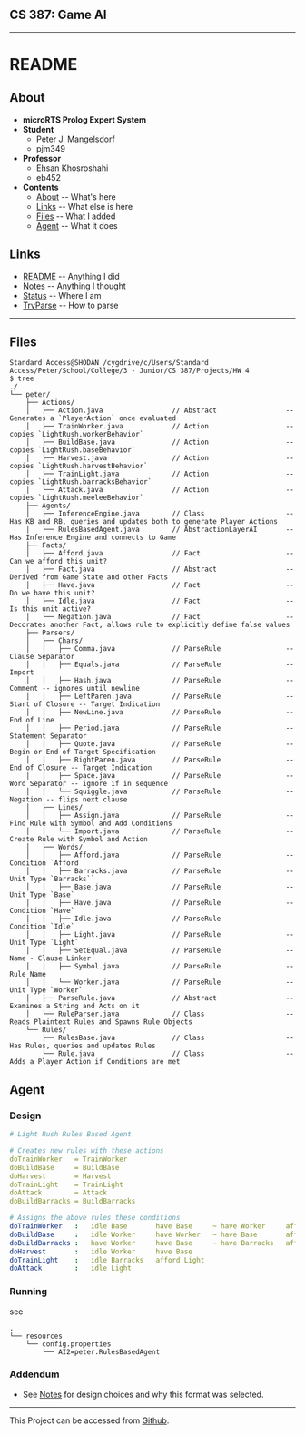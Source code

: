

## CS 387: Game AI


---------


# README


## About
 - **microRTS Prolog Expert System**
 - **Student**
     - Peter J. Mangelsdorf
     - pjm349
 - **Professor**
     - Ehsan Khosroshahi
     - eb452
 - **Contents**
     - [About](#about)      -- What's here
     - [Links](#links)      -- What else is here
     - [Files](#files)      -- What I added
     - [Agent](#agent)      -- What it does


## Links
 - [README](README.md)      -- Anything I did
 - [Notes](NOTES.md)        -- Anything I thought
 - [Status](STATUS.md)      -- Where I am
 - [TryParse](TryPArse.md)  -- How to parse


---------


## Files
```
Standard Access@SHODAN /cygdrive/c/Users/Standard Access/Peter/School/College/3 - Junior/CS 387/Projects/HW 4
$ tree
./
└── peter/
    ├── Actions/
    │   ├── Action.java                 // Abstract                 -- Generates a `PlayerAction` once evaluated
    │   ├── TrainWorker.java            // Action                   -- copies `LightRush.workerBehavior`
    │   ├── BuildBase.java              // Action                   -- copies `LightRush.baseBehavior`
    │   ├── Harvest.java                // Action                   -- copies `LightRush.harvestBehavior`
    │   ├── TrainLight.java             // Action                   -- copies `LightRush.barracksBehavior`
    │   └── Attack.java                 // Action                   -- copies `LightRush.meeleeBehavior`
    ├── Agents/
    │   ├── InferenceEngine.java        // Class                    -- Has KB and RB, queries and updates both to generate Player Actions
    │   └── RulesBasedAgent.java        // AbstractionLayerAI       -- Has Inference Engine and connects to Game
    ├── Facts/
    │   ├── Afford.java                 // Fact                     -- Can we afford this unit?
    │   ├── Fact.java                   // Abstract                 -- Derived from Game State and other Facts
    │   ├── Have.java                   // Fact                     -- Do we have this unit?
    │   ├── Idle.java                   // Fact                     -- Is this unit active?
    │   └── Negation.java               // Fact                     -- Decorates another Fact, allows rule to explicitly define false values
    ├── Parsers/
    │   ├── Chars/
    │   │   ├── Comma.java              // ParseRule                -- Clause Separator
    │   │   ├── Equals.java             // ParseRule                -- Import
    │   │   ├── Hash.java               // ParseRule                -- Comment -- ignores until newline
    │   │   ├── LeftParen.java          // ParseRule                -- Start of Closure -- Target Indication
    │   │   ├── NewLine.java            // ParseRule                -- End of Line
    │   │   ├── Period.java             // ParseRule                -- Statement Separator
    │   │   ├── Quote.java              // ParseRule                -- Begin or End of Target Specification
    │   │   ├── RightParen.java         // ParseRule                -- End of Closure -- Target Indication
    │   │   ├── Space.java              // ParseRule                -- Word Separator -- ignore if in sequence
    │   │   └── Squiggle.java           // ParseRule                -- Negation -- flips next clause
    │   ├── Lines/
    │   │   ├── Assign.java             // ParseRule                -- Find Rule with Symbol and Add Conditions
    │   │   └── Import.java             // ParseRule                -- Create Rule with Symbol and Action
    │   ├── Words/
    │   │   ├── Afford.java             // ParseRule                -- Condition `Afford
    │   │   ├── Barracks.java           // ParseRule                -- Unit Type `Barracks``
    │   │   ├── Base.java               // ParseRule                -- Unit Type `Base`
    │   │   ├── Have.java               // ParseRule                -- Condition `Have`
    │   │   ├── Idle.java               // ParseRule                -- Condition `Idle`
    │   │   ├── Light.java              // ParseRule                -- Unit Type `Light`
    │   │   ├── SetEqual.java           // ParseRule                -- Name - Clause Linker
    │   │   ├── Symbol.java             // ParseRule                -- Rule Name
    │   │   └── Worker.java             // ParseRule                -- Unit Type `Worker`
    │   ├── ParseRule.java              // Abstract                 -- Examines a String and Acts on it
    │   └── RuleParser.java             // Class                    -- Reads Plaintext Rules and Spawns Rule Objects
    └── Rules/
        ├── RulesBase.java              // Class                    -- Has Rules, queries and updates Rules
        └── Rule.java                   // Class                    -- Adds a Player Action if Conditions are met
```


## Agent

### Design
```yaml
# Light Rush Rules Based Agent

# Creates new rules with these actions
doTrainWorker   = TrainWorker
doBuildBase     = BuildBase
doHarvest       = Harvest
doTrainLight    = TrainLight
doAttack        = Attack
doBuildBarracks = BuildBarracks

# Assigns the above rules these conditions
doTrainWorker   :   idle Base       have Base     ~ have Worker     afford Worker
doBuildBase     :   idle Worker     have Worker   ~ have Base       afford Base
doBuildBarracks :   have Worker     have Base     ~ have Barracks   afford Barracks
doHarvest       :   idle Worker     have Base
doTrainLight    :   idle Barracks   afford Light
doAttack        :   idle Light
```


### Running
see
```
.
└── resources
    └── config.properties
        └── AI2=peter.RulesBasedAgent
```

### Addendum
 - See [Notes](Notes.md) for design choices and why this format was selected.


---------


This Project can be accessed from [Github](https://github.com/peter201943/microrts).